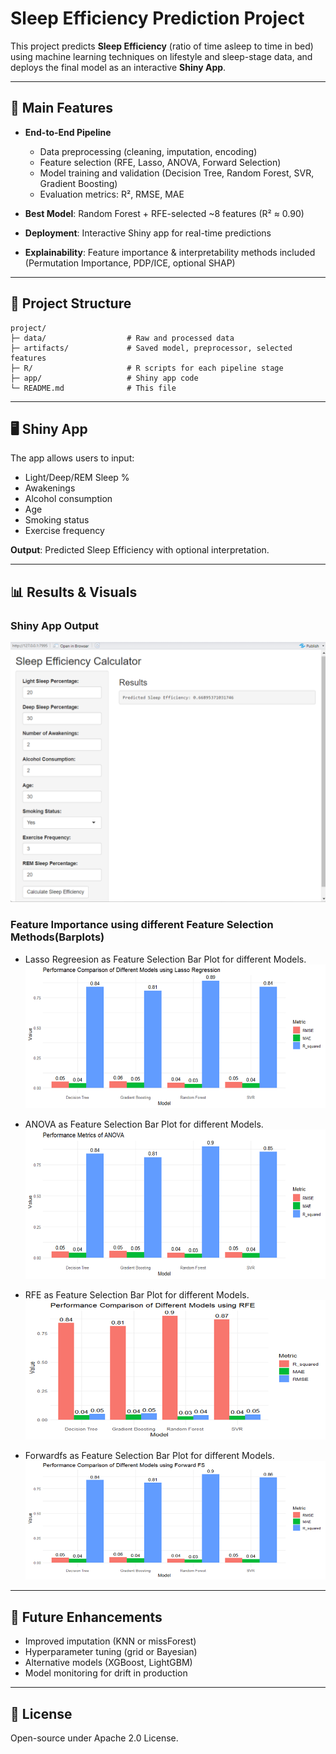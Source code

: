 # Sleep Efficiency Prediction Project

This project predicts **Sleep Efficiency** (ratio of time asleep to time in bed) using machine learning techniques on lifestyle and sleep-stage data, and deploys the final model as an interactive **Shiny App**.

---

## 🚀 Main Features

* **End-to-End Pipeline**

  * Data preprocessing (cleaning, imputation, encoding)
  * Feature selection (RFE, Lasso, ANOVA, Forward Selection)
  * Model training and validation (Decision Tree, Random Forest, SVR, Gradient Boosting)
  * Evaluation metrics: R², RMSE, MAE
* **Best Model**: Random Forest + RFE-selected \~8 features (R² ≈ 0.90)
* **Deployment**: Interactive Shiny app for real-time predictions
* **Explainability**: Feature importance & interpretability methods included (Permutation Importance, PDP/ICE, optional SHAP)

---

## 📂 Project Structure

```
project/
├─ data/                  # Raw and processed data
├─ artifacts/             # Saved model, preprocessor, selected features
├─ R/                     # R scripts for each pipeline stage
├─ app/                   # Shiny app code
└─ README.md              # This file
```

---

## 🖥️ Shiny App

The app allows users to input:

* Light/Deep/REM Sleep %
* Awakenings
* Alcohol consumption
* Age
* Smoking status
* Exercise frequency

**Output**: Predicted Sleep Efficiency with optional interpretation.

---

## 📊 Results & Visuals


### Shiny App Output
![Output in the Shiny App](image.png)


### Feature Importance using different Feature Selection Methods(Barplots)

* Lasso Regreesion as Feature Selection Bar Plot for different Models.
 ![Lasso Regression](image-2.png)

* ANOVA as Feature Selection Bar Plot for different Models.
 ![ANOVA ](image-3.png)

* RFE as Feature Selection Bar Plot for different Models.
![alt text](image-4.png)

* Forwardfs as Feature Selection Bar Plot for different Models.
![alt text](image-5.png)



---

## 🔧 Future Enhancements

* Improved imputation (KNN or missForest)
* Hyperparameter tuning (grid or Bayesian)
* Alternative models (XGBoost, LightGBM)
* Model monitoring for drift in production

---

## 📜 License

Open-source under Apache 2.0 License.
